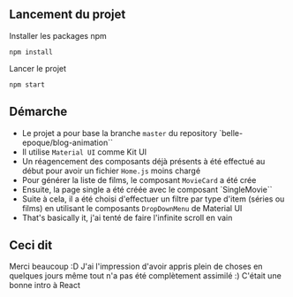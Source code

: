 ## Lancement du projet

Installer les packages npm 
```
npm install
```

Lancer le projet
```
npm start
```
## Démarche

- Le projet a pour base la branche `master` du repository `belle-epoque/blog-animation``
- Il utilise `Material UI` comme Kit UI
- Un réagencement des composants déjà présents à été effectué au début pour avoir un fichier `Home.js` moins chargé
- Pour générer la liste de films, le composant `MovieCard` a été crée
- Ensuite, la page single a été créée avec le composant `SingleMovie``
- Suite à cela, il a été choisi d'effectuer un filtre par type d'item (séries ou films) en utilisant le composants `DropDownMenu` de Material UI
- That's basically it, j'ai tenté de faire l'infinite scroll en vain

## Ceci dit

Merci beaucoup :D J'ai l'impression d'avoir appris plein de choses en quelques jours même tout n'a pas été complètement assimilé :) C'était une bonne intro à React